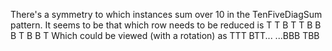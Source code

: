 There's a symmetry to which instances sum over 10 in the TenFiveDiagSum pattern.
It seems to be that which row needs to be reduced is
T T B T T B B B T B B T
Which could be viewed (with a rotation) as
   TTT BTT...
...BBB TBB

